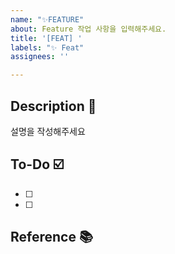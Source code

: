 ```yaml
---
name: "✨FEATURE"
about: Feature 작업 사항을 입력해주세요.
title: '[FEAT] '
labels: "✨ Feat"
assignees: ''

---
```


## Description 📝
설명을 작성해주세요

## To-Do ☑️
- [ ]
- [ ]

## Reference 📚
